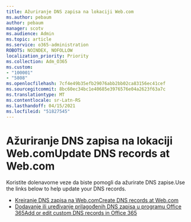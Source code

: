 ```yaml
---
title: Ažuriranje DNS zapisa na lokaciji Web.com
ms.author: pebaum
author: pebaum
manager: scotv
ms.audience: Admin
ms.topic: article
ms.service: o365-administration
ROBOTS: NOINDEX, NOFOLLOW
localization_priority: Priority
ms.collection: Adm_O365
ms.custom:
- "100001"
- "5808"
ms.openlocfilehash: 7cf4e49b35efb29076abb2bb02ca83156ec41cef
ms.sourcegitcommit: 8bc60ec34bc1e40685e3976576e04a2623f63a7c
ms.translationtype: MT
ms.contentlocale: sr-Latn-RS
ms.lasthandoff: 04/15/2021
ms.locfileid: "51827545"
---
```

# <a name="update-dns-records-at-webcom"></a><span data-ttu-id="34790-102">Ažuriranje DNS zapisa na lokaciji Web.com</span><span class="sxs-lookup"><span data-stu-id="34790-102">Update DNS records at Web.com</span></span>

<span data-ttu-id="34790-103">Koristite dolenavorne veze da biste pomogli da ažurirate DNS zapise.</span><span class="sxs-lookup"><span data-stu-id="34790-103">Use the links below to help update your DNS records.</span></span>

- [<span data-ttu-id="34790-104">Kreiranje DNS zapisa na Web.com</span><span class="sxs-lookup"><span data-stu-id="34790-104">Create DNS records at Web.com</span></span>](https://docs.microsoft.com/microsoft-365/admin/dns/create-dns-records-at-web-com?view=o365-worldwide)
- [<span data-ttu-id="34790-105">Dodavanje ili uređivanje prilagođenih DNS zapisa u programu Office 365</span><span class="sxs-lookup"><span data-stu-id="34790-105">Add or edit custom DNS records in Office 365</span></span>](https://docs.microsoft.com/microsoft-365/admin/setup/add-domain#add-or-edit-custom-dns-records)